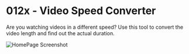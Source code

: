 # 012x - Video Speed Converter

Are you watching videos in a different speed? Use this tool to convert the video length and find out the actual duration.

![HomePage Screenshot](https://i.imgur.com/dDwFDsd.png)
